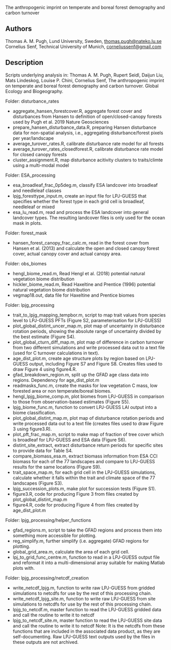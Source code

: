The anthropogenic imprint on temperate and boreal forest demography and carbon turnover

## Authors
Thomas A. M. Pugh, Lund University, Sweden, thomas.pugh@nateko.lu.se
Cornelius Senf, Technical University of Munich, corneliussenf@gmail.com

## Description
Scripts underlying analysis in:
Thomas A. M. Pugh, Rupert Seidl, Daijun Liu, Mats Lindeskog, Louise P. Chini, Cornelius Senf, The anthropogenic imprint on temperate and boreal forest demography and carbon turnover. Global Ecology and Biogeography.

Folder: disturbance_rates
- aggregate_hansen_forestcover.R, aggregate forest cover and disturbances from Hansen to definition of open/closed-canopy forests used by Pugh et al. 2019 Nature Geosciences
- prepare_hansen_disturbance_data.R, preparing Hansen disturbance data for non-spatial analysis, i.e., aggregating disturbance/forest pixels per year/landscape
- average_turover_rates.R, calibrate disturbance rate model for all forests
- average_turover_rates_closedforest.R, calibrate disturbance rate model for closed canopy forests
- cluster_assignment.R, map disturbance acitivity clusters to traits/climte using a multi-modal model

Folder: ESA_processing
- esa_broadleaf_frac_0p5deg.m, classify ESA landcover into broadleaf and needleleaf classes
- lpjg_foresttype_input.m, create an input file for LPJ-GUESS that specifies whether the forest type in each grid cell is broadleaf, needleleaf or mixed
- esa_lu_read.m, read and process the ESA landcover into general landcover types. The resulting landcover files is only used for the ocean mask in plots.

Folder: forest_mask
- hansen_forest_canopy_frac_calc.m, read in the forest cover from Hansen et al. (2013) and calculate the open and closed canopy forest cover, actual canopy cover and actual canopy area.

Folder: obs_biomes
- hengl_biome_read.m, Read Hengl et al. (2018) potential natural vegetation biome distribution
- hickler_biome_read.m, Read Haxeltine and Prentice (1996) potential natural vegetation biome distribution
- vegmap18.out, data file for Haxeltine and Prentice biomes

Folder: lpjg_processing
- trait_to_lpjg_mapping_tempbor.m, script to map trait values from species level to LPJ-GUESS PFTs (Figure S2, parameterisation for LPJ-GUESS)
- plot_global_distint_uncer_map.m, plot map of uncertainty in disturbance rotation periods, showing the absolute range of uncertainty divided by the best estimate (Figure S4).
- plot_global_cturn_diff_map.m, plot map of difference in carbon turnover from two different simulations and write processed data out to a text file (used for C turnover calculations in text).
- age_dist_plot.m, create age structure plots by region based on LPJ-GUESS output, including Figure S7 and Figure S8. Creates files used to draw Figure 4 using figure4.R.
- gfad_breakdown_region.m, split up the GFAD age class data into regions. Dependency for age_dist_plot.m
- readmasks_func.m, create the masks for low vegetation C mass, low forested area or non temperate/boreal biomes.
- hengl_lpjg_biome_comp.m, plot biomes from LPJ-GUESS in comparison to those from observation-based estimates (Figure S5).
- lpjg_biome_func.m, function to convert LPJ-GUESS LAI output into a biome classification.
- plot_global_distint_map.m, plot map of disturbance rotation periods and write processed data out to a text file (creates files used to draw Figure 3 using figure3.R).
- plot_pft_frac_map.m, script to make map of fraction of tree cover which is broadleaf for LPJ-GUESS and ESA data (Figure S6).
- distint_site_extract, extract disturbance return periods for specific sites to provide data for Table S4.
- compare_biomass_esa.m, extract biomass information from ESA CCI biomass for each of the 77 landscapes and compare to LPJ-GUESS results for the same locations (Figure S9).
- trait_space_map.m, for each grid cell in the LPJ-GUESS simulations, calculate whether it falls within the trait and climate space of the 77 landscapes (Figure S3).
- lpjg_succession_plots.m, make plot for succession tests (Figure S1).
- figure3.R, code for producing Figure 3 from files created by plot_global_distint_map.m
- figure4.R, code for producing Figure 4 from files created by age_dist_plot.m

Folder: lpjg_processing/helper_functions
- gfad_regions.m, script to take the GFAD regions and process them into something more accessible for plotting.
- reg_simplify.m, further simplify (i.e. aggregate) GFAD regions for plotting.
- global_grid_area.m, calculate the area of each grid cell.
- lpj_to_grid_func_centre.m, function to read in a LPJ-GUESS output file and reformat it into a multi-dimensional array suitable for making Matlab plots with.

Folder: lpjg_processing/netcdf_creation
- write_netcdf_lpjg.m, function to write raw LPJ-GUESS from gridded simulations to netcdfs for use by the rest of this processing chain.
- write_netcdf_lpjg_site.m, function to write raw LPJ-GUESS from site simulations to netcdfs for use by the rest of this processing chain.
- lpjg_to_netcdf.m, master function to read the LPJ-GUESS gridded data and call the routine to write it to netcdf
- lpjg_to_netcdf_site.m, master function to read the LPJ-GUESS site data and call the routine to write it to netcdf
Note: It is the netcdfs from these functions that are included in the associated data product, as they are self-documenting. Raw LPJ-GUESS text outputs used by the files in these outputs are not archived.

